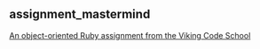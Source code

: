 ## assignment_mastermind

[An object-oriented Ruby assignment from the Viking Code School](http://www.vikingcodeschool.com)

<!-- To run:
Create a new instance of the game class and run the play method

game = Game.new
game.play -->


